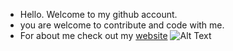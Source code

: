 * Hello. Welcome to my github account.
* you are welcome to contribute and code with me. 
* For about me check out my [website](https://lordofwizard.github.io)
![Alt Text](https://media.tenor.com/images/65681188bf137663811d55de818bef93/tenor.gif)
